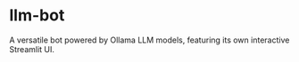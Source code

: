 # llm-bot
A versatile bot powered by Ollama LLM models, featuring its own interactive Streamlit UI.
